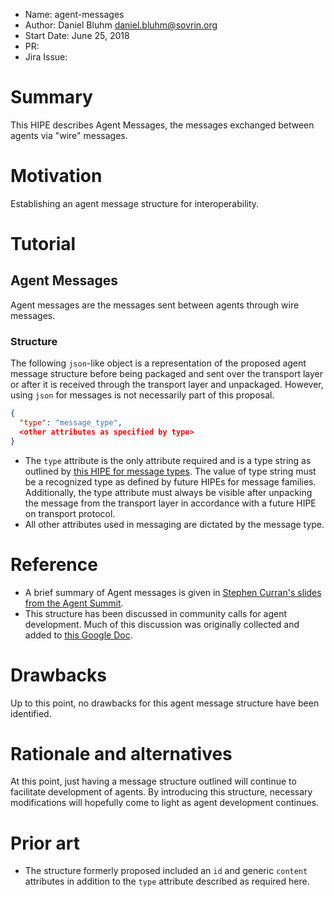 - Name: agent-messages
- Author: Daniel Bluhm <daniel.bluhm@sovrin.org>
- Start Date: June 25, 2018
- PR:
- Jira Issue:

# Summary
[summary]: #summary

This HIPE describes Agent Messages, the messages exchanged between agents via "wire" messages.

# Motivation
[motivation]: #motivation

Establishing an agent message structure for interoperability.

# Tutorial
[tutorial]: #tutorial

## Agent Messages

Agent messages are the messages sent between agents through wire messages.

### Structure

The following `json`-like object is a representation of the proposed agent message structure before being packaged and
sent over the transport layer or after it is received through the transport layer and unpackaged. However, using `json`
for messages is not necessarily part of this proposal.

```json
{
  "type": "message_type",
  <other attributes as specified by type>
}
```

- The `type` attribute is the only attribute required and is a type string as outlined by [this HIPE for message
  types](https://github.com/hyperledger/indy-hipe/pull/19).  The value of type string must be a recognized type as
  defined by future HIPEs for message families.  Additionally, the type attribute must always be visible after unpacking
  the message from the transport layer in accordance with a future HIPE on transport protocol.
- All other attributes used in messaging are dictated by the message type.

# Reference
[reference]: #reference

- A brief summary of Agent messages is given in [Stephen Curran's slides from the Agent Summit](https://docs.google.com/presentation/d/1l-po2IKVhXZHKlgpLba2RGq0Md9Rf19lDLEXMKwLdco/edit#slide=id.g29a85e4573632dc4_48).
- This structure has been discussed in community calls for agent development. Much of this discussion was originally
  collected and added to [this Google
  Doc](https://docs.google.com/document/d/1mRLPOK4VmU9YYdxHJSxgqBp19gNh3fT7Qk4Q069VPY8).

# Drawbacks
[drawbacks]: #drawbacks

Up to this point, no drawbacks for this agent message structure have been identified.

# Rationale and alternatives
[alternatives]: #alternatives

At this point, just having a message structure outlined will continue to facilitate development of agents. By
introducing this structure, necessary modifications will hopefully come to light as agent development continues.

# Prior art
[prior-art]: #prior-art

- The structure formerly proposed included an `id` and generic `content` attributes in addition to the `type` attribute
  described as required here.
